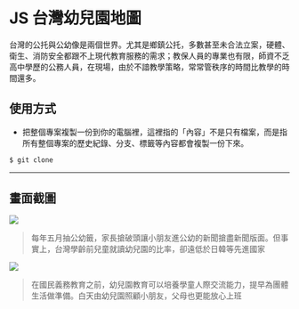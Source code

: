 # JS 台灣幼兒園地圖

台灣的公托與公幼像是兩個世界。尤其是鄉鎮公托，多數甚至未合法立案，硬體、衛生、消防安全都跟不上現代教育服務的需求；教保人員的專業也有限，師資不乏高中學歷的公務人員，在現場，由於不諳教學策略，常常管秩序的時間比教學的時間還多。

## 使用方式
- 把整個專案複製一份到你的電腦裡，這裡指的「內容」不是只有檔案，而是指所有整個專案的歷史紀錄、分支、標籤等內容都會複製一份下來。
```sh
$ git clone
```

----

## 畫面截圖
![](https://i.imgur.com/HnQUe2H.png)
> 每年五月抽公幼籤，家長搶破頭讓小朋友進公幼的新聞搶盡新聞版面。但事實上，台灣學齡前兒童就讀幼兒園的比率，卻遠低於日韓等先進國家

![](https://i.imgur.com/dGlMG8f.png)
> 在國民義務教育之前，幼兒園教育可以培養學童人際交流能力，提早為團體生活做準備。白天由幼兒園照顧小朋友，父母也更能放心上班
